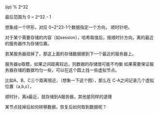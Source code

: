
(ip) % 2^32

最后范围为 0 ~ 2^32 - 1


想象成一个环形，对应 0~2^23-1个数据指定一个方向， 顺时针吧，

对于某个需要存储的内容（如session），哈希取值后，按顺时针方向，离的最近的服务器作为存储位置。

若某服务器挂掉了，那这上面的存储数据挪到下一个最近的服务器上。

服务器ip取模，如果之间距离较远，则数据的存储很可能不均衡
如果需要保证服务器存储的数据均匀一些，可以在这个圆上找一些虚拟节点。

比如A、B、C三个距离很近，（想象一下这个图），那么在 C-A之间记录几个虚拟位置（a,b,c），

顺时针，离a最近，就存储到A服务器，其他是同样的道理


某节点挂掉后如何转移数据，恢复后如何取到数据呢？
